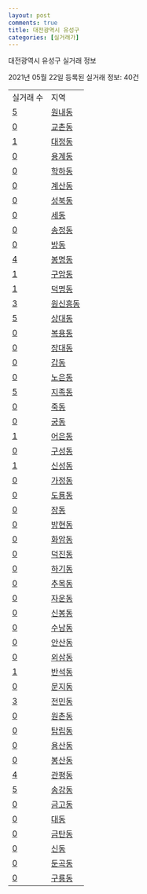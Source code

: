 ```yaml
---
layout: post
comments: true
title: 대전광역시 유성구
categories: [실거래가]
---
```


대전광역시 유성구 실거래 정보

2021년 05월 22일 등록된 실거래 정보: 40건


<table>
  <tr>
    <td>실거래 수</td>
    <td>지역</td>
  </tr>

  
  <tr>
    <td><a href="3020010100.html">5</a></td>
    <td><a href="3020010100.html">원내동</a></td>
  </tr>
    

  <tr>
    <td><a href="3020010200.html">0</a></td>
    <td><a href="3020010200.html">교촌동</a></td>
  </tr>
    

  <tr>
    <td><a href="3020010300.html">1</a></td>
    <td><a href="3020010300.html">대정동</a></td>
  </tr>
    

  <tr>
    <td><a href="3020010400.html">0</a></td>
    <td><a href="3020010400.html">용계동</a></td>
  </tr>
    

  <tr>
    <td><a href="3020010500.html">0</a></td>
    <td><a href="3020010500.html">학하동</a></td>
  </tr>
    

  <tr>
    <td><a href="3020010600.html">0</a></td>
    <td><a href="3020010600.html">계산동</a></td>
  </tr>
    

  <tr>
    <td><a href="3020010700.html">0</a></td>
    <td><a href="3020010700.html">성북동</a></td>
  </tr>
    

  <tr>
    <td><a href="3020010800.html">0</a></td>
    <td><a href="3020010800.html">세동</a></td>
  </tr>
    

  <tr>
    <td><a href="3020010900.html">0</a></td>
    <td><a href="3020010900.html">송정동</a></td>
  </tr>
    

  <tr>
    <td><a href="3020011000.html">0</a></td>
    <td><a href="3020011000.html">방동</a></td>
  </tr>
    

  <tr>
    <td><a href="3020011100.html">4</a></td>
    <td><a href="3020011100.html">봉명동</a></td>
  </tr>
    

  <tr>
    <td><a href="3020011200.html">1</a></td>
    <td><a href="3020011200.html">구암동</a></td>
  </tr>
    

  <tr>
    <td><a href="3020011300.html">1</a></td>
    <td><a href="3020011300.html">덕명동</a></td>
  </tr>
    

  <tr>
    <td><a href="3020011400.html">3</a></td>
    <td><a href="3020011400.html">원신흥동</a></td>
  </tr>
    

  <tr>
    <td><a href="3020011500.html">5</a></td>
    <td><a href="3020011500.html">상대동</a></td>
  </tr>
    

  <tr>
    <td><a href="3020011600.html">0</a></td>
    <td><a href="3020011600.html">복용동</a></td>
  </tr>
    

  <tr>
    <td><a href="3020011700.html">0</a></td>
    <td><a href="3020011700.html">장대동</a></td>
  </tr>
    

  <tr>
    <td><a href="3020011800.html">0</a></td>
    <td><a href="3020011800.html">갑동</a></td>
  </tr>
    

  <tr>
    <td><a href="3020011900.html">0</a></td>
    <td><a href="3020011900.html">노은동</a></td>
  </tr>
    

  <tr>
    <td><a href="3020012000.html">5</a></td>
    <td><a href="3020012000.html">지족동</a></td>
  </tr>
    

  <tr>
    <td><a href="3020012100.html">0</a></td>
    <td><a href="3020012100.html">죽동</a></td>
  </tr>
    

  <tr>
    <td><a href="3020012200.html">0</a></td>
    <td><a href="3020012200.html">궁동</a></td>
  </tr>
    

  <tr>
    <td><a href="3020012300.html">1</a></td>
    <td><a href="3020012300.html">어은동</a></td>
  </tr>
    

  <tr>
    <td><a href="3020012400.html">0</a></td>
    <td><a href="3020012400.html">구성동</a></td>
  </tr>
    

  <tr>
    <td><a href="3020012500.html">1</a></td>
    <td><a href="3020012500.html">신성동</a></td>
  </tr>
    

  <tr>
    <td><a href="3020012600.html">0</a></td>
    <td><a href="3020012600.html">가정동</a></td>
  </tr>
    

  <tr>
    <td><a href="3020012700.html">0</a></td>
    <td><a href="3020012700.html">도룡동</a></td>
  </tr>
    

  <tr>
    <td><a href="3020012800.html">0</a></td>
    <td><a href="3020012800.html">장동</a></td>
  </tr>
    

  <tr>
    <td><a href="3020012900.html">0</a></td>
    <td><a href="3020012900.html">방현동</a></td>
  </tr>
    

  <tr>
    <td><a href="3020013000.html">0</a></td>
    <td><a href="3020013000.html">화암동</a></td>
  </tr>
    

  <tr>
    <td><a href="3020013100.html">0</a></td>
    <td><a href="3020013100.html">덕진동</a></td>
  </tr>
    

  <tr>
    <td><a href="3020013200.html">0</a></td>
    <td><a href="3020013200.html">하기동</a></td>
  </tr>
    

  <tr>
    <td><a href="3020013300.html">0</a></td>
    <td><a href="3020013300.html">추목동</a></td>
  </tr>
    

  <tr>
    <td><a href="3020013400.html">0</a></td>
    <td><a href="3020013400.html">자운동</a></td>
  </tr>
    

  <tr>
    <td><a href="3020013500.html">0</a></td>
    <td><a href="3020013500.html">신봉동</a></td>
  </tr>
    

  <tr>
    <td><a href="3020013600.html">0</a></td>
    <td><a href="3020013600.html">수남동</a></td>
  </tr>
    

  <tr>
    <td><a href="3020013700.html">0</a></td>
    <td><a href="3020013700.html">안산동</a></td>
  </tr>
    

  <tr>
    <td><a href="3020013800.html">0</a></td>
    <td><a href="3020013800.html">외삼동</a></td>
  </tr>
    

  <tr>
    <td><a href="3020013900.html">1</a></td>
    <td><a href="3020013900.html">반석동</a></td>
  </tr>
    

  <tr>
    <td><a href="3020014000.html">0</a></td>
    <td><a href="3020014000.html">문지동</a></td>
  </tr>
    

  <tr>
    <td><a href="3020014100.html">3</a></td>
    <td><a href="3020014100.html">전민동</a></td>
  </tr>
    

  <tr>
    <td><a href="3020014200.html">0</a></td>
    <td><a href="3020014200.html">원촌동</a></td>
  </tr>
    

  <tr>
    <td><a href="3020014300.html">0</a></td>
    <td><a href="3020014300.html">탑립동</a></td>
  </tr>
    

  <tr>
    <td><a href="3020014400.html">0</a></td>
    <td><a href="3020014400.html">용산동</a></td>
  </tr>
    

  <tr>
    <td><a href="3020014500.html">0</a></td>
    <td><a href="3020014500.html">봉산동</a></td>
  </tr>
    

  <tr>
    <td><a href="3020014600.html">4</a></td>
    <td><a href="3020014600.html">관평동</a></td>
  </tr>
    

  <tr>
    <td><a href="3020014700.html">5</a></td>
    <td><a href="3020014700.html">송강동</a></td>
  </tr>
    

  <tr>
    <td><a href="3020014800.html">0</a></td>
    <td><a href="3020014800.html">금고동</a></td>
  </tr>
    

  <tr>
    <td><a href="3020014900.html">0</a></td>
    <td><a href="3020014900.html">대동</a></td>
  </tr>
    

  <tr>
    <td><a href="3020015000.html">0</a></td>
    <td><a href="3020015000.html">금탄동</a></td>
  </tr>
    

  <tr>
    <td><a href="3020015100.html">0</a></td>
    <td><a href="3020015100.html">신동</a></td>
  </tr>
    

  <tr>
    <td><a href="3020015200.html">0</a></td>
    <td><a href="3020015200.html">둔곡동</a></td>
  </tr>
    

  <tr>
    <td><a href="3020015300.html">0</a></td>
    <td><a href="3020015300.html">구룡동</a></td>
  </tr>
    


</table>
    